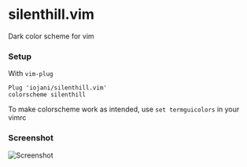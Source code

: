 # silenthill.vim


Dark color scheme for vim



### Setup

With `vim-plug`
```
Plug 'iojani/silenthill.vim'
colorscheme silenthill

```

To make colorscheme work as intended, use `set termguicolors` in your vimrc



### Screenshot
![Screenshot](https://raw.githubusercontent.com/iojani/silenthill.vim/master/screenshot.png)
